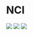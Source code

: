 # NCI

<img src="https://img.shields.io/aur/license/android-studio"/> <img src="https://img.shields.io/github/contributors/MidnigthLabs/Wrap"/> <img src="https://img.shields.io/github/languages/top/MidnigthLabs/Wrap"/>

